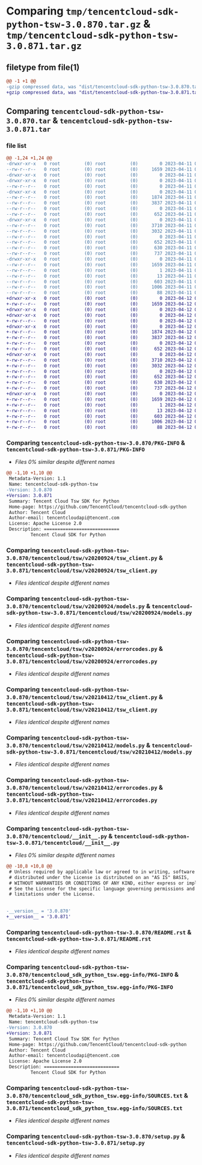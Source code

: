 # Comparing `tmp/tencentcloud-sdk-python-tsw-3.0.870.tar.gz` & `tmp/tencentcloud-sdk-python-tsw-3.0.871.tar.gz`

## filetype from file(1)

```diff
@@ -1 +1 @@
-gzip compressed data, was "dist/tencentcloud-sdk-python-tsw-3.0.870.tar", last modified: Tue Apr 11 04:03:08 2023, max compression
+gzip compressed data, was "dist/tencentcloud-sdk-python-tsw-3.0.871.tar", last modified: Wed Apr 12 00:46:34 2023, max compression
```

## Comparing `tencentcloud-sdk-python-tsw-3.0.870.tar` & `tencentcloud-sdk-python-tsw-3.0.871.tar`

### file list

```diff
@@ -1,24 +1,24 @@
-drwxr-xr-x   0 root         (0) root         (0)        0 2023-04-11 04:03:08.000000 tencentcloud-sdk-python-tsw-3.0.870/
--rw-r--r--   0 root         (0) root         (0)     1659 2023-04-11 04:03:08.000000 tencentcloud-sdk-python-tsw-3.0.870/PKG-INFO
-drwxr-xr-x   0 root         (0) root         (0)        0 2023-04-11 04:03:08.000000 tencentcloud-sdk-python-tsw-3.0.870/tencentcloud/
-drwxr-xr-x   0 root         (0) root         (0)        0 2023-04-11 04:03:08.000000 tencentcloud-sdk-python-tsw-3.0.870/tencentcloud/tsw/
--rw-r--r--   0 root         (0) root         (0)        0 2023-04-11 04:03:08.000000 tencentcloud-sdk-python-tsw-3.0.870/tencentcloud/tsw/__init__.py
-drwxr-xr-x   0 root         (0) root         (0)        0 2023-04-11 04:03:08.000000 tencentcloud-sdk-python-tsw-3.0.870/tencentcloud/tsw/v20200924/
--rw-r--r--   0 root         (0) root         (0)     1874 2023-04-11 04:03:08.000000 tencentcloud-sdk-python-tsw-3.0.870/tencentcloud/tsw/v20200924/tsw_client.py
--rw-r--r--   0 root         (0) root         (0)     3837 2023-04-11 04:03:08.000000 tencentcloud-sdk-python-tsw-3.0.870/tencentcloud/tsw/v20200924/models.py
--rw-r--r--   0 root         (0) root         (0)        0 2023-04-11 04:03:08.000000 tencentcloud-sdk-python-tsw-3.0.870/tencentcloud/tsw/v20200924/__init__.py
--rw-r--r--   0 root         (0) root         (0)      652 2023-04-11 04:03:08.000000 tencentcloud-sdk-python-tsw-3.0.870/tencentcloud/tsw/v20200924/errorcodes.py
-drwxr-xr-x   0 root         (0) root         (0)        0 2023-04-11 04:03:08.000000 tencentcloud-sdk-python-tsw-3.0.870/tencentcloud/tsw/v20210412/
--rw-r--r--   0 root         (0) root         (0)     3710 2023-04-11 04:03:08.000000 tencentcloud-sdk-python-tsw-3.0.870/tencentcloud/tsw/v20210412/tsw_client.py
--rw-r--r--   0 root         (0) root         (0)     3032 2023-04-11 04:03:08.000000 tencentcloud-sdk-python-tsw-3.0.870/tencentcloud/tsw/v20210412/models.py
--rw-r--r--   0 root         (0) root         (0)        0 2023-04-11 04:03:08.000000 tencentcloud-sdk-python-tsw-3.0.870/tencentcloud/tsw/v20210412/__init__.py
--rw-r--r--   0 root         (0) root         (0)      652 2023-04-11 04:03:08.000000 tencentcloud-sdk-python-tsw-3.0.870/tencentcloud/tsw/v20210412/errorcodes.py
--rw-r--r--   0 root         (0) root         (0)      630 2023-04-11 04:03:08.000000 tencentcloud-sdk-python-tsw-3.0.870/tencentcloud/__init__.py
--rw-r--r--   0 root         (0) root         (0)      737 2023-04-11 04:03:08.000000 tencentcloud-sdk-python-tsw-3.0.870/README.rst
-drwxr-xr-x   0 root         (0) root         (0)        0 2023-04-11 04:03:08.000000 tencentcloud-sdk-python-tsw-3.0.870/tencentcloud_sdk_python_tsw.egg-info/
--rw-r--r--   0 root         (0) root         (0)     1659 2023-04-11 04:03:08.000000 tencentcloud-sdk-python-tsw-3.0.870/tencentcloud_sdk_python_tsw.egg-info/PKG-INFO
--rw-r--r--   0 root         (0) root         (0)        1 2023-04-11 04:03:08.000000 tencentcloud-sdk-python-tsw-3.0.870/tencentcloud_sdk_python_tsw.egg-info/dependency_links.txt
--rw-r--r--   0 root         (0) root         (0)       13 2023-04-11 04:03:08.000000 tencentcloud-sdk-python-tsw-3.0.870/tencentcloud_sdk_python_tsw.egg-info/top_level.txt
--rw-r--r--   0 root         (0) root         (0)      603 2023-04-11 04:03:08.000000 tencentcloud-sdk-python-tsw-3.0.870/tencentcloud_sdk_python_tsw.egg-info/SOURCES.txt
--rw-r--r--   0 root         (0) root         (0)     1006 2023-04-11 04:03:08.000000 tencentcloud-sdk-python-tsw-3.0.870/setup.py
--rw-r--r--   0 root         (0) root         (0)       88 2023-04-11 04:03:08.000000 tencentcloud-sdk-python-tsw-3.0.870/setup.cfg
+drwxr-xr-x   0 root         (0) root         (0)        0 2023-04-12 00:46:34.000000 tencentcloud-sdk-python-tsw-3.0.871/
+-rw-r--r--   0 root         (0) root         (0)     1659 2023-04-12 00:46:34.000000 tencentcloud-sdk-python-tsw-3.0.871/PKG-INFO
+drwxr-xr-x   0 root         (0) root         (0)        0 2023-04-12 00:46:34.000000 tencentcloud-sdk-python-tsw-3.0.871/tencentcloud/
+drwxr-xr-x   0 root         (0) root         (0)        0 2023-04-12 00:46:34.000000 tencentcloud-sdk-python-tsw-3.0.871/tencentcloud/tsw/
+-rw-r--r--   0 root         (0) root         (0)        0 2023-04-12 00:46:34.000000 tencentcloud-sdk-python-tsw-3.0.871/tencentcloud/tsw/__init__.py
+drwxr-xr-x   0 root         (0) root         (0)        0 2023-04-12 00:46:34.000000 tencentcloud-sdk-python-tsw-3.0.871/tencentcloud/tsw/v20200924/
+-rw-r--r--   0 root         (0) root         (0)     1874 2023-04-12 00:46:34.000000 tencentcloud-sdk-python-tsw-3.0.871/tencentcloud/tsw/v20200924/tsw_client.py
+-rw-r--r--   0 root         (0) root         (0)     3837 2023-04-12 00:46:34.000000 tencentcloud-sdk-python-tsw-3.0.871/tencentcloud/tsw/v20200924/models.py
+-rw-r--r--   0 root         (0) root         (0)        0 2023-04-12 00:46:34.000000 tencentcloud-sdk-python-tsw-3.0.871/tencentcloud/tsw/v20200924/__init__.py
+-rw-r--r--   0 root         (0) root         (0)      652 2023-04-12 00:46:34.000000 tencentcloud-sdk-python-tsw-3.0.871/tencentcloud/tsw/v20200924/errorcodes.py
+drwxr-xr-x   0 root         (0) root         (0)        0 2023-04-12 00:46:34.000000 tencentcloud-sdk-python-tsw-3.0.871/tencentcloud/tsw/v20210412/
+-rw-r--r--   0 root         (0) root         (0)     3710 2023-04-12 00:46:34.000000 tencentcloud-sdk-python-tsw-3.0.871/tencentcloud/tsw/v20210412/tsw_client.py
+-rw-r--r--   0 root         (0) root         (0)     3032 2023-04-12 00:46:34.000000 tencentcloud-sdk-python-tsw-3.0.871/tencentcloud/tsw/v20210412/models.py
+-rw-r--r--   0 root         (0) root         (0)        0 2023-04-12 00:46:34.000000 tencentcloud-sdk-python-tsw-3.0.871/tencentcloud/tsw/v20210412/__init__.py
+-rw-r--r--   0 root         (0) root         (0)      652 2023-04-12 00:46:34.000000 tencentcloud-sdk-python-tsw-3.0.871/tencentcloud/tsw/v20210412/errorcodes.py
+-rw-r--r--   0 root         (0) root         (0)      630 2023-04-12 00:46:34.000000 tencentcloud-sdk-python-tsw-3.0.871/tencentcloud/__init__.py
+-rw-r--r--   0 root         (0) root         (0)      737 2023-04-12 00:46:34.000000 tencentcloud-sdk-python-tsw-3.0.871/README.rst
+drwxr-xr-x   0 root         (0) root         (0)        0 2023-04-12 00:46:34.000000 tencentcloud-sdk-python-tsw-3.0.871/tencentcloud_sdk_python_tsw.egg-info/
+-rw-r--r--   0 root         (0) root         (0)     1659 2023-04-12 00:46:34.000000 tencentcloud-sdk-python-tsw-3.0.871/tencentcloud_sdk_python_tsw.egg-info/PKG-INFO
+-rw-r--r--   0 root         (0) root         (0)        1 2023-04-12 00:46:34.000000 tencentcloud-sdk-python-tsw-3.0.871/tencentcloud_sdk_python_tsw.egg-info/dependency_links.txt
+-rw-r--r--   0 root         (0) root         (0)       13 2023-04-12 00:46:34.000000 tencentcloud-sdk-python-tsw-3.0.871/tencentcloud_sdk_python_tsw.egg-info/top_level.txt
+-rw-r--r--   0 root         (0) root         (0)      603 2023-04-12 00:46:34.000000 tencentcloud-sdk-python-tsw-3.0.871/tencentcloud_sdk_python_tsw.egg-info/SOURCES.txt
+-rw-r--r--   0 root         (0) root         (0)     1006 2023-04-12 00:46:34.000000 tencentcloud-sdk-python-tsw-3.0.871/setup.py
+-rw-r--r--   0 root         (0) root         (0)       88 2023-04-12 00:46:34.000000 tencentcloud-sdk-python-tsw-3.0.871/setup.cfg
```

### Comparing `tencentcloud-sdk-python-tsw-3.0.870/PKG-INFO` & `tencentcloud-sdk-python-tsw-3.0.871/PKG-INFO`

 * *Files 0% similar despite different names*

```diff
@@ -1,10 +1,10 @@
 Metadata-Version: 1.1
 Name: tencentcloud-sdk-python-tsw
-Version: 3.0.870
+Version: 3.0.871
 Summary: Tencent Cloud Tsw SDK for Python
 Home-page: https://github.com/TencentCloud/tencentcloud-sdk-python
 Author: Tencent Cloud
 Author-email: tencentcloudapi@tencent.com
 License: Apache License 2.0
 Description: ============================
         Tencent Cloud SDK for Python
```

### Comparing `tencentcloud-sdk-python-tsw-3.0.870/tencentcloud/tsw/v20200924/tsw_client.py` & `tencentcloud-sdk-python-tsw-3.0.871/tencentcloud/tsw/v20200924/tsw_client.py`

 * *Files identical despite different names*

### Comparing `tencentcloud-sdk-python-tsw-3.0.870/tencentcloud/tsw/v20200924/models.py` & `tencentcloud-sdk-python-tsw-3.0.871/tencentcloud/tsw/v20200924/models.py`

 * *Files identical despite different names*

### Comparing `tencentcloud-sdk-python-tsw-3.0.870/tencentcloud/tsw/v20200924/errorcodes.py` & `tencentcloud-sdk-python-tsw-3.0.871/tencentcloud/tsw/v20200924/errorcodes.py`

 * *Files identical despite different names*

### Comparing `tencentcloud-sdk-python-tsw-3.0.870/tencentcloud/tsw/v20210412/tsw_client.py` & `tencentcloud-sdk-python-tsw-3.0.871/tencentcloud/tsw/v20210412/tsw_client.py`

 * *Files identical despite different names*

### Comparing `tencentcloud-sdk-python-tsw-3.0.870/tencentcloud/tsw/v20210412/models.py` & `tencentcloud-sdk-python-tsw-3.0.871/tencentcloud/tsw/v20210412/models.py`

 * *Files identical despite different names*

### Comparing `tencentcloud-sdk-python-tsw-3.0.870/tencentcloud/tsw/v20210412/errorcodes.py` & `tencentcloud-sdk-python-tsw-3.0.871/tencentcloud/tsw/v20210412/errorcodes.py`

 * *Files identical despite different names*

### Comparing `tencentcloud-sdk-python-tsw-3.0.870/tencentcloud/__init__.py` & `tencentcloud-sdk-python-tsw-3.0.871/tencentcloud/__init__.py`

 * *Files 0% similar despite different names*

```diff
@@ -10,8 +10,8 @@
 # Unless required by applicable law or agreed to in writing, software
 # distributed under the License is distributed on an "AS IS" BASIS,
 # WITHOUT WARRANTIES OR CONDITIONS OF ANY KIND, either express or implied.
 # See the License for the specific language governing permissions and
 # limitations under the License.
 
 
-__version__ = '3.0.870'
+__version__ = '3.0.871'
```

### Comparing `tencentcloud-sdk-python-tsw-3.0.870/README.rst` & `tencentcloud-sdk-python-tsw-3.0.871/README.rst`

 * *Files identical despite different names*

### Comparing `tencentcloud-sdk-python-tsw-3.0.870/tencentcloud_sdk_python_tsw.egg-info/PKG-INFO` & `tencentcloud-sdk-python-tsw-3.0.871/tencentcloud_sdk_python_tsw.egg-info/PKG-INFO`

 * *Files 0% similar despite different names*

```diff
@@ -1,10 +1,10 @@
 Metadata-Version: 1.1
 Name: tencentcloud-sdk-python-tsw
-Version: 3.0.870
+Version: 3.0.871
 Summary: Tencent Cloud Tsw SDK for Python
 Home-page: https://github.com/TencentCloud/tencentcloud-sdk-python
 Author: Tencent Cloud
 Author-email: tencentcloudapi@tencent.com
 License: Apache License 2.0
 Description: ============================
         Tencent Cloud SDK for Python
```

### Comparing `tencentcloud-sdk-python-tsw-3.0.870/tencentcloud_sdk_python_tsw.egg-info/SOURCES.txt` & `tencentcloud-sdk-python-tsw-3.0.871/tencentcloud_sdk_python_tsw.egg-info/SOURCES.txt`

 * *Files identical despite different names*

### Comparing `tencentcloud-sdk-python-tsw-3.0.870/setup.py` & `tencentcloud-sdk-python-tsw-3.0.871/setup.py`

 * *Files identical despite different names*

